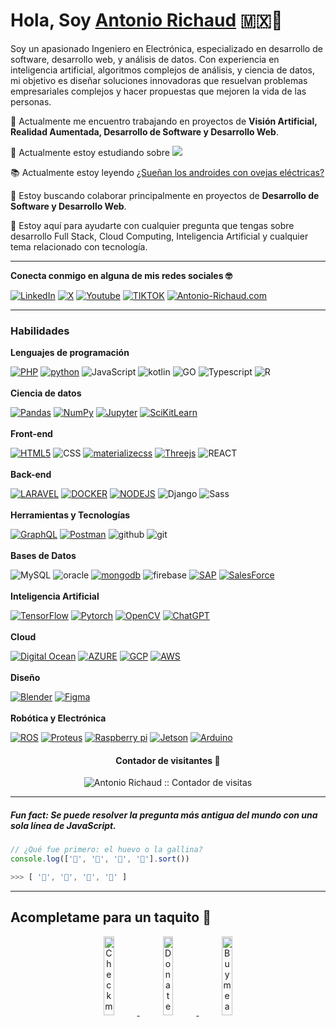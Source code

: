  # Hola, Soy <a href="https://antonio-richaud.com/">Antonio Richaud</a> 🇲🇽🤠

Soy un apasionado Ingeniero en Electrónica, especializado en desarrollo de software, desarrollo web, y análisis de datos. Con experiencia en inteligencia artificial, algoritmos complejos de análisis, y ciencia de datos, mi objetivo es diseñar soluciones innovadoras que resuelvan problemas empresariales complejos y hacer propuestas que mejoren la vida de las personas.
 
 🚀 Actualmente me encuentro trabajando en proyectos de **Visión Artificial, Realidad Aumentada, Desarrollo de Software y Desarrollo Web**.
 
 🌱 Actualmente estoy estudiando sobre <img src="http://img.shields.io/badge/-Keras-d92c16?style=flat&logo=keras&logoColor=white">
 
  📚 Actualmente estoy leyendo <a href="https://www.amazon.com.mx/%C2%BFSue%C3%B1an-los-androides-ovejas-el%C3%A9ctricas/dp/6070743601">¿Sueñan los androides con ovejas eléctricas?</a>
 
 👾 Estoy buscando colaborar principalmente en proyectos de **Desarrollo de Software y Desarrollo Web**.
 
 💬 Estoy aquí para ayudarte con cualquier pregunta que tengas sobre desarrollo Full Stack, Cloud Computing, Inteligencia Artificial y cualquier tema relacionado con tecnología. 

---

**Conecta conmigo en alguna de mis redes sociales 🤓**

[![LinkedIn](https://img.shields.io/badge/-LINKEDIN-0077B5?style=for-the-badge&logo=linkedin&logoColor=white)](https://www.linkedin.com/in/antonio-richaud/)
[![X](https://img.shields.io/badge/-(Twitter)-000000?style=for-the-badge&logo=X&logoColor=white)](https://twitter.com/Antonio_Richaud)
[![Youtube](https://img.shields.io/badge/-YOUTUBE-D14836?style=for-the-badge&logo=youtube&logoColor=white)](https://www.youtube.com/@AntonioRichaud/)
[![TIKTOK](https://img.shields.io/badge/-TIKTOK-000000?style=for-the-badge&logo=tiktok&logoColor=white)](https://www.tiktok.com/@antonio_richaud)
[![Antonio-Richaud.com](https://img.shields.io/badge/-ANTONIORICHAUD.COM-8E2DE2?style=for-the-badge&logo=react&logoColor=white)](https://antonio-richaud.com/)

---

### Habilidades 

**Lenguajes de programación**

[![PHP](https://img.shields.io/badge/PHP-grey?style=for-the-badge&logo=PHP&logoColor=white&labelColor=8E2DE2)](https://www.php.net/)
[![python](https://img.shields.io/badge/-python-grey?style=for-the-badge&logo=python&logoColor=white&labelColor=8E2DE2)](https://antonio-richaud.com/blog/archivo/publicaciones/17-Python.html)
![JavaScript](https://img.shields.io/badge/-JavaScript-grey?style=for-the-badge&logo=javascript&logoColor=white&labelColor=8E2DE2)
![kotlin](https://img.shields.io/badge/-Kotlin-grey?style=for-the-badge&logo=kotlin&logoColor=white&labelColor=8E2DE2)
![GO](https://img.shields.io/badge/-golang-grey?style=for-the-badge&logo=go&logoColor=white&labelColor=8E2DE2)
![Typescript](https://img.shields.io/badge/-typescrript-grey?style=for-the-badge&logo=typescript&logoColor=white&labelColor=8E2DE2)
![R](https://img.shields.io/badge/-R-grey?style=for-the-badge&logo=r&logoColor=white&labelColor=8E2DE2)
<br>
<br>
**Ciencia de datos**

[![Pandas](https://img.shields.io/badge/Pandas-grey?style=for-the-badge&logo=Pandas&logoColor=white&labelColor=8E2DE2)](https://github.com/Antonio-Richaud/Challenge-Robot-Trading)
[![NumPy](https://img.shields.io/badge/Numpy-grey?style=for-the-badge&logo=Numpy&logoColor=white&labelColor=8E2DE2)](https://github.com/Antonio-Richaud/Challenge-Robot-Trading)
[![Jupyter](https://img.shields.io/badge/Jupyter-grey?style=for-the-badge&logo=jupyter&logoColor=white&labelColor=8E2DE2)](https://jupyter.org/)
[![SciKitLearn](https://img.shields.io/badge/SciKit-grey?style=for-the-badge&logo=scikitlearn&logoColor=white&labelColor=8E2DE2)](https://scikit-learn.org/stable/getting_started.html)
<br>
<br>
**Front-end**

[![HTML5](https://img.shields.io/badge/-HTML-grey?style=for-the-badge&logo=html5&logoColor=white&labelColor=8E2DE2)](https://antonio-richaud.com/blog/archivo/publicaciones/02-html.html)
![CSS](https://img.shields.io/badge/css-grey?style=for-the-badge&logo=css&logoColor=white&labelColor=8E2DE2)
[![materializecss](https://img.shields.io/badge/Materialize%20css-grey?style=for-the-badge&logo=google&logoColor=white&labelColor=8E2DE2)](https://materializecss.com/)
[![Threejs](https://img.shields.io/badge/-Three.js-grey?style=for-the-badge&logo=three.js&logoColor=white&labelColor=8E2DE2)](https://antonio-richaud-threejs-portafolio.vercel.app/)
![REACT](https://img.shields.io/badge/-React-grey?style=for-the-badge&logo=react&logoColor=white&labelColor=8E2DE2)
<br>
<br>
**Back-end**

[![LARAVEL](https://img.shields.io/badge/-LARAVEL-grey?style=for-the-badge&logo=laravel&logoColor=white&labelColor=8E2DE2)](https://laravel.com/)
[![DOCKER](https://img.shields.io/badge/-Docker-grey?style=for-the-badge&logo=docker&logoColor=white&labelColor=8E2DE2)](https://antonio-richaud.com/blog/archivo/publicaciones/19-docker.html)
[![NODEJS](https://img.shields.io/badge/-Node.JS-grey?style=for-the-badge&logo=node.js&logoColor=white&labelColor=8E2DE2)](https://antonio-richaud.com/blog/archivo/publicaciones/14-node-js.html)
![Django](https://img.shields.io/badge/-DJango-grey?style=for-the-badge&logo=django&logoColor=white&labelColor=8E2DE2)
![Sass](https://img.shields.io/badge/sass-grey?style=for-the-badge&logo=sass&logoColor=white&labelColor=8E2DE2)
<br>
<br>
**Herramientas y Tecnologías**

[![GraphQL](https://img.shields.io/badge/-GRAPHQL-grey?style=for-the-badge&logo=GRAPHQL&logoColor=white&labelColor=8E2DE2)](https://antonio-richaud.com/blog/archivo/publicaciones/16-graphql.html)
[![Postman](https://img.shields.io/badge/-Postman-grey?style=for-the-badge&logo=postman&logoColor=white&labelColor=8E2DE2)](https://www.postman.com/)
![github](https://img.shields.io/badge/-github-grey?style=for-the-badge&logo=github&logoColor=white&labelColor=8E2DE2)
![git](https://img.shields.io/badge/-git-grey?style=for-the-badge&logo=git&logoColor=white&labelColor=8E2DE2)
<br>
<br>
**Bases de Datos**

![MySQL](https://img.shields.io/badge/-mysql-grey?style=for-the-badge&logo=mysql&logoColor=white&labelColor=8E2DE2)
![oracle](https://img.shields.io/badge/-Oracle-grey?style=for-the-badge&logo=oracle&logoColor=white&labelColor=8E2DE2)
[![mongodb](https://img.shields.io/badge/-mongodb-grey?style=for-the-badge&logo=mongodb&logoColor=white&labelColor=8E2DE2)](https://antonio-richaud.com/blog/archivo/publicaciones/23-mongodb.html)
![firebase](https://img.shields.io/badge/-firebase-grey?style=for-the-badge&logo=firebase&logoColor=white&labelColor=8E2DE2)
[![SAP](https://img.shields.io/badge/-sap-grey?style=for-the-badge&logo=sap&logoColor=white&labelColor=8E2DE2)](https://www.sap.com/latinamerica/about/what-is-sap.html)
[![SalesForce](https://img.shields.io/badge/-salesforce-grey?style=for-the-badge&logo=salesforce&logoColor=white&labelColor=8E2DE2)](https://www.salesforce.com/mx/?ir=)
<br>
<br>
**Inteligencia Artificial**

[![TensorFlow](https://img.shields.io/badge/-tensorflow-grey?style=for-the-badge&logo=tensorflow&logoColor=white&labelColor=8E2DE2)](https://www.tensorflow.org/?hl=es)
[![Pytorch](https://img.shields.io/badge/-Pytorch-grey?style=for-the-badge&logo=pytorch&logoColor=white&labelColor=8E2DE2)](https://pytorch.org/)
[![OpenCV](https://img.shields.io/badge/-OpenCV-grey?style=for-the-badge&logo=opencv&logoColor=white&labelColor=8E2DE2)](https://medium.com/@antonio-richaud/el-poder-de-la-inteligencia-artificial-y-el-procesamiento-de-im%C3%A1genes-construyendo-el-futuro-con-65d2e70f4cbf)
[![ChatGPT](https://img.shields.io/badge/-GPT-grey?style=for-the-badge&logo=openai&logoColor=white&labelColor=8E2DE2)](https://antonio-richaud.com/blog/archivo/publicaciones/24-chatgpt.html)
<br>
<br>
**Cloud**

[![Digital Ocean](https://img.shields.io/badge/-Digital%20Ocean-grey?style=for-the-badge&logo=digitalocean&logoColor=white&labelColor=8E2DE2)](https://www.digitalocean.com/)
[![AZURE](https://img.shields.io/badge/-Azure-grey?style=for-the-badge&logo=microsoftazure&logoColor=white&labelColor=8E2DE2)](https://azure.microsoft.com/es-mx/)
[![GCP](https://img.shields.io/badge/-GCP-grey?style=for-the-badge&logo=google%20cloud&logoColor=white&labelColor=8E2DE2)](https://cloud.google.com/)
[![AWS](https://img.shields.io/badge/-AWS-grey?style=for-the-badge&logo=amazon&logoColor=white&labelColor=8E2DE2)](https://aws.amazon.com/es/)
<br>
<br>
**Diseño**

[![Blender](https://img.shields.io/badge/-Blender-grey?style=for-the-badge&logo=blender&logoColor=white&labelColor=8E2DE2)](https://www.blender.org/)
[![Figma](https://img.shields.io/badge/-Figma-grey?style=for-the-badge&logo=figma&logoColor=white&labelColor=8E2DE2)](https://www.figma.com/)
<br>
<br>
**Robótica y Electrónica**

[![ROS](https://img.shields.io/badge/-ROS-grey?style=for-the-badge&logo=ROS&logoColor=white&labelColor=8E2DE2)](https://www.ros.org/)
[![Proteus](https://img.shields.io/badge/-Proteus-grey?style=for-the-badge&logo=proteus&logoColor=white&labelColor=8E2DE2)](https://www.labcenter.com/)
[![Raspberry pi](https://img.shields.io/badge/-Raspberry%20pi-grey?style=for-the-badge&logo=raspberrypi&logoColor=white&labelColor=8E2DE2)](https://www.raspberrypi.com/)
[![Jetson](https://img.shields.io/badge/-Jetson-grey?style=for-the-badge&logo=nvidia&logoColor=white&labelColor=8E2DE2)](https://www.tiktok.com/@_antonio_richaud/video/7043163977257438470)
[![Arduino](https://img.shields.io/badge/-Arduino-grey?style=for-the-badge&logo=arduino&logoColor=white&labelColor=8E2DE2)](https://www.tiktok.com/@_antonio_richaud/video/7049363148213685509)

<h4 align="center">Contador de visitantes 👀 </h4>

<p align="center"><img src="https://profile-counter.glitch.me/antonio-richaud%7D/count.svg" alt="Antonio Richaud :: Contador de visitas" /></p>

---

##### Fun fact: Se puede resolver la pregunta más antigua del mundo con una sola línea de JavaScript.

```javascript
// ¿Qué fue primero: el huevo o la gallina?
console.log(['🥚', '🐣', '🐥', '🐔'].sort())

>>> [ '🐔', '🐣', '🐥', '🥚' ]
```

----------------

## Acompletame para un taquito 🥺

<p align="center">
  <a href="#" target="_blank">
    <img width="18%" alt="Check my Patreon" src="https://raw.githubusercontent.com/onimur/.github/master/.resources/support-patreon.png"/>
  </a>
  <a href="#" target="_blank">
      <img width="18%" alt="Donate with Paypal" src="https://raw.githubusercontent.com/onimur/.github/master/.resources/support-paypal.png"/>
  </a>
  <a href="#" target="_blank">
      <img width="18%" alt="Buy me a coffee" src="https://raw.githubusercontent.com/onimur/.github/master/.resources/support-buy-coffee.png"/>
  </a>
</p>